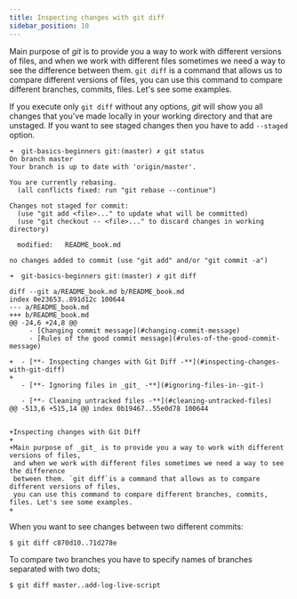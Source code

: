 ```yaml
---
title: Inspecting changes with git diff
sidebar_position: 10
---
```


Main purpose of _git_ is to provide you a way to work with different versions of files, and when we work with different files sometimes we need a way to
see the difference between them. `git diff` is a command that allows us to compare different versions of files, you can use this command to compare different branches,
commits, files. Let's see some examples.

If you execute only `git diff` without any options, _git_ will show you all changes that you've made locally in your working directory and that are unstaged.
If you want to see staged changes then you have to add `--staged` option.

```shell
➜  git-basics-beginners git:(master) ✗ git status
On branch master
Your branch is up to date with 'origin/master'.

You are currently rebasing.
  (all conflicts fixed: run "git rebase --continue")

Changes not staged for commit:
  (use "git add <file>..." to update what will be committed)
  (use "git checkout -- <file>..." to discard changes in working directory)

  modified:   README_book.md

no changes added to commit (use "git add" and/or "git commit -a")

➜  git-basics-beginners git:(master) ✗ git diff

diff --git a/README_book.md b/README_book.md
index 0e23653..891d12c 100644
--- a/README_book.md
+++ b/README_book.md
@@ -24,6 +24,8 @@
     - [Changing commit message](#changing-commit-message)
     - [Rules of the good commit message](#rules-of-the-good-commit-message)

+  - [**- Inspecting changes with Git Diff -**](#inspecting-changes-with-git-diff)
+
   - [**- Ignoring files in _git_ -**](#ignoring-files-in--git-)

   - [**- Cleaning untracked files -**](#cleaning-untracked-files)
@@ -513,6 +515,14 @@ index 0b19467..55e0d78 100644


+Inspecting changes with Git Diff
+
+Main purpose of _git_ is to provide you a way to work with different versions of files,
 and when we work with different files sometimes we need a way to see the difference
 between them. `git diff`is a command that allows as to compare different versions of files,
 you can use this command to compare different branches, commits, files. Let's see some examples.
+
```

When you want to see changes between two different commits:

`$ git diff c870d10..71d278e`

To compare two branches you have to specify names of branches separated with two dots;

`$ git diff master..add-log-live-script`